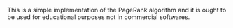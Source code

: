 This is a simple implementation of the PageRank algorithm and it is ought to
be used for educational purposes not in commercial softwares.
